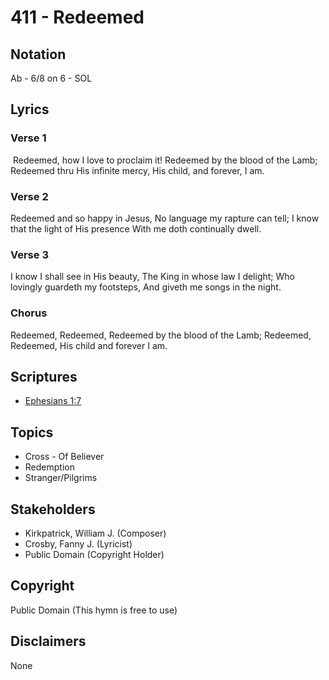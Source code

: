 # 411 - Redeemed

## Notation

Ab - 6/8 on 6 - SOL

## Lyrics

### Verse 1

 Redeemed, how I love to proclaim it! Redeemed by the blood of the Lamb; Redeemed thru His infinite mercy, His child, and forever, I am. 

### Verse 2

Redeemed and so happy in Jesus, No language my rapture can tell; I know that the light of His presence With me doth continually dwell.

### Verse 3

I know I shall see in His beauty, The King in whose law I delight; Who lovingly guardeth my footsteps, And giveth me songs in the night. 

### Chorus

Redeemed, Redeemed, Redeemed by the blood of the Lamb; Redeemed, Redeemed, His child and forever I am.


## Scriptures

- [Ephesians 1:7](https://www.biblegateway.com/passage/?search=Ephesians%201%3A7)

## Topics

- Cross - Of Believer
- Redemption
- Stranger/Pilgrims

## Stakeholders

- Kirkpatrick, William J. (Composer)
- Crosby, Fanny J. (Lyricist)
- Public Domain (Copyright Holder)

## Copyright

Public Domain
(This hymn is free to use)

## Disclaimers

None


